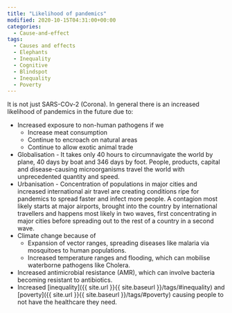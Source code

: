 ```yaml
---
title: "Likelihood of pandemics"
modified: 2020-10-15T04:31:00+00:00
categories:
  - Cause-and-effect
tags:
  - Causes and effects
  - Elephants
  - Inequality
  - Cognitive
  - Blindspot
  - Inequality
  - Poverty
---
```


It is not just SARS-COv-2 (Corona). In general there is an increased likelihood of pandemics in the future due to:

* Increased exposure to non-human pathogens if we
    * Increase meat consumption
    * Continue to encroach on natural areas
    * Continue to allow exotic animal trade
* Globalisation - It takes only 40 hours to circumnavigate the world by plane, 40 days by boat and 346 days by foot. People, products, capital and disease-causing microorganisms travel the world with unprecedented quantity and speed.
* Urbanisation - Concentration of populations in major cities and increased international air travel are creating conditions ripe for pandemics to spread faster and infect more people. A contagion most likely starts at major airports, brought into the country by international travellers and happens most likely in two waves, first concentrating in major cities before spreading out to the rest of a country in a second wave.
* Climate change because of
    * Expansion of vector ranges, spreading diseases like malaria via mosquitoes to human populations.
    * Increased temperature ranges and flooding, which can mobilise waterborne pathogens like Cholera.
* Increased antimicrobial resistance (AMR), which can involve bacteria becoming resistant to antibiotics.
* Increased [inequality]({{ site.url }}{{ site.baseurl }}/tags/#inequality) and [poverty]({{ site.url }}{{ site.baseurl }}/tags/#poverty) causing people to not have the healthcare they need.


